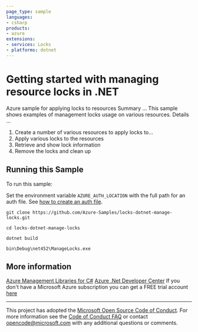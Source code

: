 ```yaml
---
page_type: sample
languages:
- csharp
products:
- azure
extensions:
- services: Locks
- platforms: dotnet
---
```


# Getting started with managing resource locks in .NET #

 Azure sample for applying locks to resources
 Summary ...
 This sample shows examples of management locks usage on various resources.
 Details ...
 1. Create a number of various resources to apply locks to...
 2. Apply various locks to the resources
 3. Retrieve and show lock information
 4. Remove the locks and clean up


## Running this Sample ##

To run this sample:

Set the environment variable `AZURE_AUTH_LOCATION` with the full path for an auth file. See [how to create an auth file](https://github.com/Azure/azure-libraries-for-net/blob/master/AUTH.md).

    git clone https://github.com/Azure-Samples/locks-dotnet-manage-locks.git

    cd locks-dotnet-manage-locks

    dotnet build

    bin\Debug\net452\ManageLocks.exe

## More information ##

[Azure Management Libraries for C#](https://github.com/Azure/azure-sdk-for-net/tree/Fluent)
[Azure .Net Developer Center](https://azure.microsoft.com/en-us/develop/net/)
If you don't have a Microsoft Azure subscription you can get a FREE trial account [here](http://go.microsoft.com/fwlink/?LinkId=330212)

---

This project has adopted the [Microsoft Open Source Code of Conduct](https://opensource.microsoft.com/codeofconduct/). For more information see the [Code of Conduct FAQ](https://opensource.microsoft.com/codeofconduct/faq/) or contact [opencode@microsoft.com](mailto:opencode@microsoft.com) with any additional questions or comments.